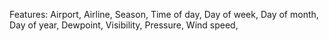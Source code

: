 Features: Airport, Airline, Season, Time of day, Day of week, Day of month, Day of year, Dewpoint, Visibility, Pressure, Wind speed, 